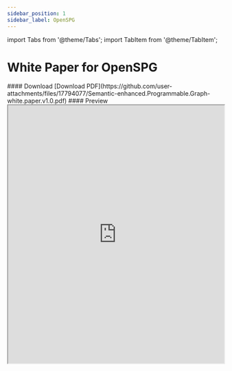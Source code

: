 ```yaml
---
sidebar_position: 1
sidebar_label: OpenSPG
---
```

import Tabs from '@theme/Tabs';
import TabItem from '@theme/TabItem';

# White Paper for OpenSPG

<Tabs>
  <TabItem value="English" label="English">
    #### Download
    [Download PDF](https://github.com/user-attachments/files/17794077/Semantic-enhanced.Programmable.Graph-white.paper.v1.0.pdf)
    #### Preview
    <iframe 
        src="https://docs.google.com/gview?url=https://github.com/user-attachments/files/17794077/Semantic-enhanced.Programmable.Graph-white.paper.v1.0.pdf&embedded=true"
        style={{backgroundColor: "#f0f0f0"}}
        width="100%"
        height="600"
    />
  </TabItem>
  <TabItem value="中文" label="中文">
    #### Download
    [Download PDF](https://github.com/user-attachments/files/17794079/-.v1.0.pdf)
    #### Preview
    <iframe
        src="https://docs.google.com/gview?url=https://github.com/user-attachments/files/17794079/-.v1.0.pdf&embedded=true"
        style={{backgroundColor: "#f0f0f0"}}
        width="100%"
        height="600"
    />
  </TabItem>
</Tabs>